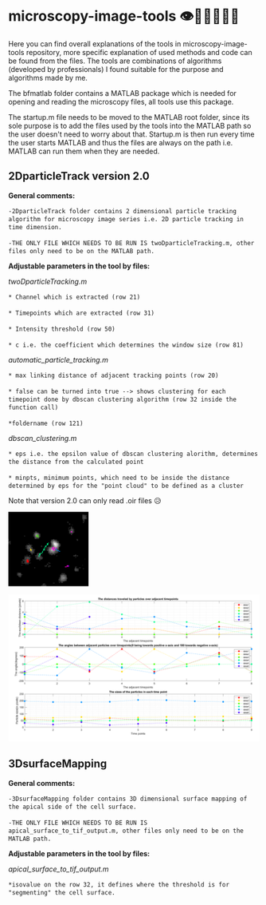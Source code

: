 # microscopy-image-tools  👁️🦠🔬🥼👩‍💻

Here you can find overall explanations of the tools in microscopy-image-tools repository, more specific explanation of used methods and code can be found from the files. The tools are combinations of algorithms (developed by professionals) I found suitable for the purpose and algorithms made by me.

The bfmatlab folder contains a MATLAB package which is needed for opening and reading the microscopy files, all tools use this package.

The startup.m file needs to be moved to the MATLAB root folder, since its sole purpose is to add the files used by the tools into the MATLAB path so the user doesn't need to worry about that. Startup.m is then run every time the user starts MATLAB and thus the files are always on the path i.e. MATLAB can run them when they are needed.


## 2DparticleTrack version 2.0


**General comments:**

    -2DparticleTrack folder contains 2 dimensional particle tracking algorithm for microscopy image series i.e. 2D particle tracking in time dimension. 

    -THE ONLY FILE WHICH NEEDS TO BE RUN IS twoDparticleTracking.m, other files only need to be on the MATLAB path. 


**Adjustable parameters in the tool by files:**

_twoDparticleTracking.m_

    * Channel which is extracted (row 21)

    * Timepoints which are extracted (row 31)

    * Intensity threshold (row 50)

    * c i.e. the coefficient which determines the window size (row 81)

_automatic_particle_tracking.m_

    * max linking distance of adjacent tracking points (row 20)

    * false can be turned into true --> shows clustering for each timepoint done by dbscan clustering algorithm (row 32 inside the function call)

    *foldername (row 121)


_dbscan_clustering.m_

    * eps i.e. the epsilon value of dbscan clustering alorithm, determines the distance from the calculated point

    * minpts, minimum points, which need to be inside the distance determined by eps for the "point cloud" to be defined as a cluster 

Note that version 2.0 can only read .oir files 😥

![An example of the result of the tool](image.png)

![Another one](image-1.png)

## 3DsurfaceMapping


**General comments:**

    -3DsurfaceMapping folder contains 3D dimensional surface mapping of the apical side of the cell surface.

    -THE ONLY FILE WHICH NEEDS TO BE RUN IS apical_surface_to_tif_output.m, other files only need to be on the MATLAB path.


**Adjustable parameters in the tool by files:**

_apical_surface_to_tif_output.m_

    *isovalue on the row 32, it defines where the threshold is for "segmenting" the cell surface. 